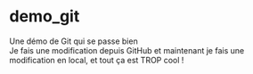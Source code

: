 # demo_git
Une démo de Git qui se passe bien  
Je fais une modification depuis GitHub
et maintenant je fais une modification en local, et tout ça est TROP cool ! 
